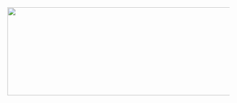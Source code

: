<img src="https://github.com/adam-telmat/adam-telmat/blob/main/banni%C3%A8re.png" style="width: 800px; height: 200px;" />



